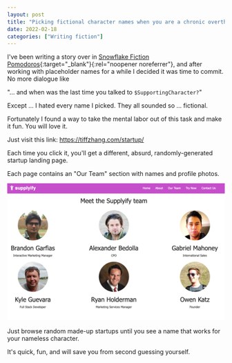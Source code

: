 ```yaml
---
layout: post
title: "Picking fictional character names when you are a chronic overthinker"
date: 2022-02-18
categories: ["Writing fiction"]
---
```


I've been writing a story over in [Snowflake Fiction Pomodoros](https://lu.ma/fiction-pomodoros){:target="_blank"}{:rel="noopener noreferrer"}, and after working with placeholder names for a while I decided it was time to commit. No more dialogue like

"... and when was the last time you talked to `$SupportingCharacter?`"

Except ... I hated every name I picked. They all sounded so ... fictional.

Fortunately I found a way to take the mental labor out of this task and make it fun. You will love it.

Just visit this link: https://tiffzhang.com/startup/

Each time you click it, you'll get a different, absurd, randomly-generated startup landing page.

Each page contains an "Our Team" section with names and profile photos.

![startup generator screenshot](/images/startup-generator-team.png)

Just browse random made-up startups until you see a name that works for your nameless character.

It's quick, fun, and will save you from second guessing yourself.
